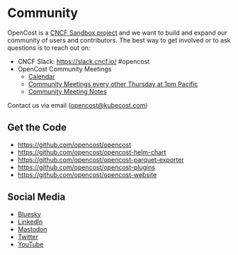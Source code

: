 # Community

OpenCost is a [CNCF Sandbox project](https://www.cncf.io/projects/opencost/) and we want to build and expand our community of users and contributors. The best way to get involved or to ask questions is to reach out on:

* CNCF Slack: https://slack.cncf.io/ #opencost
* OpenCost Community Meetings
  * [Calendar](https://bit.ly/opencost-calendar)
  * [Community Meetings every other Thursday at 1pm Pacific](https://bit.ly/opencost-community-meeting)
  * [Community Meeting Notes](https://bit.ly/opencost-meeting)

Contact us via email (<opencost@kubecost.com>)

## Get the Code

* https://github.com/opencost/opencost
* https://github.com/opencost/opencost-helm-chart
* https://github.com/opencost/opencost-parquet-exporter
* https://github.com/opencost/opencost-plugins
* https://github.com/opencost/opencost-website

## Social Media

* [Bluesky](https://bsky.app/profile/opencost.bsky.social)
* [LinkedIn](https://www.linkedin.com/showcase/opencost/)
* [Mastodon](https://hachyderm.io/@opencost)
* [Twitter](https://twitter.com/open_cost)
* [YouTube](https://www.youtube.com/@OpenCost)
